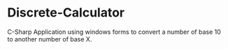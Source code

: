# Discrete-Calculator
C-Sharp Application using windows forms to convert a number of base 10 to another number of base X.
